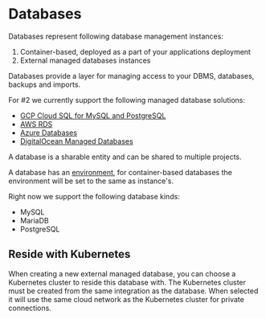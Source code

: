 # Databases

Databases represent following database management instances:

1. Container-based, deployed as a part of your applications deployment
2. External managed databases instances

Databases provide a layer for managing access to your DBMS, databases, backups and imports. 

For #2 we currently support the following managed database solutions: 

- [GCP Cloud SQL for MySQL and PostgreSQL](../integrations/gcp.md#cloud-sql)
- [AWS RDS](../integrations/aws.md#rds)
- [Azure Databases](../integrations/azure.md#databases)
- [DigitalOcean Managed Databases](../integrations/digitalocean.md#managed-database)

A database is a sharable entity and can be shared to multiple projects.

A database has an [environment](../apps/env.md), for container-based databases the environment will be set to the same as instance's.

Right now we support the following database kinds:

- MySQL
- MariaDB
- PostgreSQL

## Reside with Kubernetes

When creating a new external managed database, you can choose a Kubernetes cluster to reside this database with. The Kubernetes cluster must be created from the same integration as the database. When selected it will use the same cloud network as the Kubernetes cluster for private connections.
